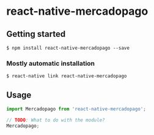 # react-native-mercadopago

## Getting started

`$ npm install react-native-mercadopago --save`

### Mostly automatic installation

`$ react-native link react-native-mercadopago`

## Usage
```javascript
import Mercadopago from 'react-native-mercadopago';

// TODO: What to do with the module?
Mercadopago;
```
